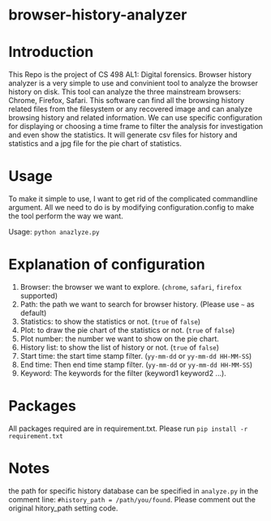 # browser-history-analyzer

Introduction
=============
This Repo is the project of CS 498 AL1: Digital forensics. Browser history analyzer is a 
very simple to use and convinient tool to analyze the browser history on disk. This tool
can analyze the three mainstream browsers: Chrome, Firefox, Safari. This software can 
find all the browsing history related files from the filesystem or any recovered image 
and can analyze browsing history and related information. We can use specific configuration
for displaying or choosing a time frame to filter the analysis for investigation and even show
the statistics. It will generate csv files for history and statistics and a jpg file for the pie
chart of statistics.

Usage
=============
To make it simple to use, I want to get rid of the complicated commandline argument.
All we need to do is by modifying configuration.config to make the tool perform the
way we want.

Usage: ``python anazlyze.py``

Explanation of configuration
=============
1. Browser: the browser we want to explore. (``chrome``, ``safari``, ``firefox`` supported)
2. Path: the path we want to search for browser history. (Please use ``~`` as default)
3. Statistics: to show the statistics or not. (``true`` of ``false``)
4. Plot: to draw the pie chart of the statistics or not. (``true`` of ``false``)
5. Plot number: the number we want to show on the pie chart.
6. History list: to show the list of history or not. (``true`` of ``false``)
7. Start time: the start time stamp filter. (``yy-mm-dd`` or ``yy-mm-dd HH-MM-SS``)
8. End time: Then end time stamp filter. (``yy-mm-dd`` or ``yy-mm-dd HH-MM-SS``)
9. Keyword: The keywords for the filter (keyword1 keyword2 ...).

Packages
=============
All packages required are in requirement.txt. Please run ``pip install -r requirement.txt``

Notes
=============
the path for specific history database can be specified in ``analyze.py`` in the 
comment line: ``#history_path = /path/you/found``. Please comment out the original
hitory_path setting code.